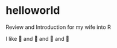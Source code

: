 # helloworld
Review and Introduction for my wife into R

I like :tea: and :pizza: and :horse: and :dolphin:
